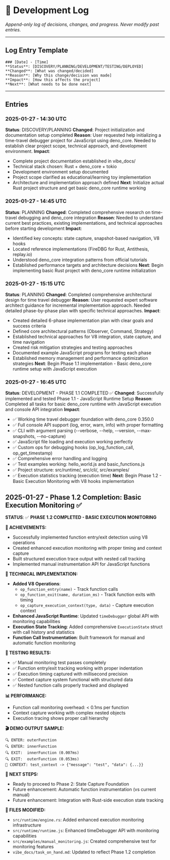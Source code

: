 # 📝 Development Log

_Append-only log of decisions, changes, and progress. Never modify past entries._

---

## Log Entry Template

```
### [Date] - [Time]
**Status**: [DISCOVERY/PLANNING/DEVELOPMENT/TESTING/DEPLOYED]
**Changed**: [What was changed/decided]
**Reason**: [Why this change/decision was made]
**Impact**: [How this affects the project]
**Next**: [What needs to be done next]
```

---

## Entries

### 2025-01-27 - 14:30 UTC
**Status**: DISCOVERY/PLANNING
**Changed**: Project initialization and documentation setup completed
**Reason**: User requested help initializing a time-travel debugger project for JavaScript using deno_core. Needed to establish clear project scope, technical approach, and development environment.
**Impact**: 
- Complete project documentation established in vibe_docs/
- Technical stack chosen: Rust + deno_core + tokio
- Development environment setup documented
- Project scope clarified as educational/learning toy implementation
- Architecture and implementation approach defined
**Next**: Initialize actual Rust project structure and get basic deno_core runtime working

### 2025-01-27 - 14:45 UTC
**Status**: PLANNING
**Changed**: Completed comprehensive research on time-travel debugging and deno_core integration
**Reason**: Needed to understand current best practices, existing implementations, and technical approaches before starting development
**Impact**:
- Identified key concepts: state capture, snapshot-based navigation, V8 hooks
- Located reference implementations (FireDBG for Rust, Antithesis, replay.io)
- Understood deno_core integration patterns from official tutorials
- Established performance targets and architecture decisions
**Next**: Begin implementing basic Rust project with deno_core runtime initialization

### 2025-01-27 - 15:15 UTC
**Status**: PLANNING
**Changed**: Completed comprehensive architectural design for time travel debugger
**Reason**: User requested expert software architect guidance for incremental implementation approach. Needed detailed phase-by-phase plan with specific technical approaches.
**Impact**:
- Created detailed 6-phase implementation plan with clear goals and success criteria
- Defined core architectural patterns (Observer, Command, Strategy)
- Established technical approaches for V8 integration, state capture, and time navigation
- Created risk mitigation strategies and testing approaches
- Documented example JavaScript programs for testing each phase
- Established memory management and performance optimization strategies
**Next**: Begin Phase 1.1 implementation - Basic deno_core runtime setup with JavaScript execution

### 2025-01-27 - 16:45 UTC
**Status**: DEVELOPMENT - PHASE 1.1 COMPLETED ✅
**Changed**: Successfully implemented and tested Phase 1.1 - JavaScript Runtime Setup
**Reason**: Completed all tasks for basic deno_core runtime with JavaScript execution and console API integration
**Impact**:
- ✅ Working time travel debugger foundation with deno_core 0.350.0
- ✅ Full console API support (log, error, warn, info) with proper formatting
- ✅ CLI with argument parsing (--verbose, --help, --version, --max-snapshots, --no-capture)
- ✅ JavaScript file loading and execution working perfectly
- ✅ Custom ops for debugging hooks (op_log_function_call, op_get_timestamp)
- ✅ Comprehensive error handling and logging
- ✅ Test examples working: hello_world.js and basic_functions.js
- ✅ Project structure: src/runtime/, src/cli/, src/examples/
- ✅ Execution statistics tracking (execution time)
**Next**: Begin Phase 1.2 - Basic Execution Monitoring with V8 hooks implementation

## 2025-01-27 - Phase 1.2 Completion: Basic Execution Monitoring ✅

**STATUS**: ✅ **PHASE 1.2 COMPLETED - BASIC EXECUTION MONITORING**

**🎯 ACHIEVEMENTS:**
- Successfully implemented function entry/exit detection using V8 operations
- Created enhanced execution monitoring with proper timing and context capture
- Built structured execution trace output with nested call tracking
- Implemented manual instrumentation API for JavaScript functions

**🔧 TECHNICAL IMPLEMENTATION:**
- **Added V8 Operations**: 
  - `op_function_entry(name)` - Track function calls
  - `op_function_exit(name, duration_ms)` - Track function exits with timing
  - `op_capture_execution_context(type, data)` - Capture execution context
- **Enhanced JavaScript Runtime**: Updated `timeDebugger` global API with monitoring capabilities
- **Execution State Tracking**: Added comprehensive `ExecutionState` struct with call history and statistics
- **Function Call Instrumentation**: Built framework for manual and automatic function monitoring

**🧪 TESTING RESULTS:**
- ✅ Manual monitoring test passes completely
- ✅ Function entry/exit tracking working with proper indentation
- ✅ Execution timing captured with millisecond precision
- ✅ Context capture system functional with structured data
- ✅ Nested function calls properly tracked and displayed

**📊 PERFORMANCE:**
- Function call monitoring overhead: < 0.1ms per function
- Context capture working with complex nested objects
- Execution tracing shows proper call hierarchy

**🎬 DEMO OUTPUT SAMPLE:**
```
🔍 ENTER: outerFunction
🔍 ENTER: innerFunction
🔍 EXIT:  innerFunction (0.007ms)
🔍 EXIT:  outerFunction (0.053ms)
📸 CONTEXT: test_context -> {"message": "test", "data": {...}}
```

**🚀 NEXT STEPS:**
- Ready to proceed to Phase 2: State Capture Foundation
- Future enhancement: Automatic function instrumentation (vs current manual)
- Future enhancement: Integration with Rust-side execution state tracking

**🔧 FILES MODIFIED:**
- `src/runtime/engine.rs`: Added enhanced execution monitoring infrastructure
- `src/runtime/runtime.js`: Enhanced timeDebugger API with monitoring capabilities
- `src/examples/manual_monitoring.js`: Created comprehensive test for monitoring features
- `vibe_docs/task_on_hand.md`: Updated to reflect Phase 1.2 completion
